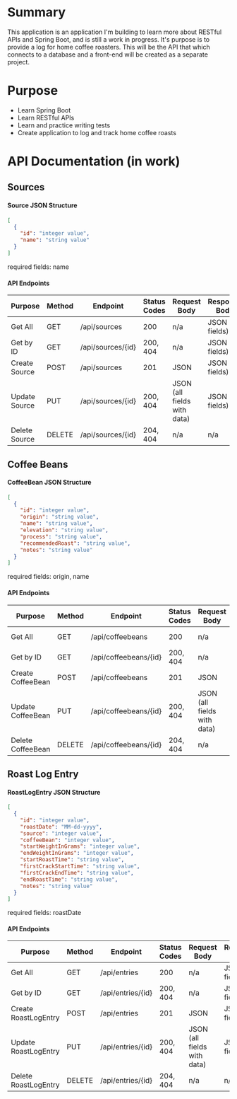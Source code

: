 # Summary
This application is an application I'm building to learn more about RESTful APIs and Spring Boot, and is still a work
in progress. It's purpose is to provide a log for home coffee roasters. This will be the API that which connects to a 
database and a front-end will be created as a separate project.

# Purpose
- Learn Spring Boot
- Learn RESTful APIs
- Learn and practice writing tests
- Create application to log and track home coffee roasts

# API Documentation (in work)

## Sources
#### Source JSON Structure

```json
[
  {
    "id": "integer value",
    "name": "string value"
  }
]
```
required fields: name

#### API Endpoints

| Purpose       | Method | Endpoint          | Status Codes | Request Body                | Response Body     |
| ------------- | ------ | ----------------- | ------------ | --------------------------- | ----------------- |
| Get All       | GET    | /api/sources      | 200          | n/a                         | JSON (all fields) |
| Get by ID     | GET    | /api/sources/{id} | 200, 404     | n/a                         | JSON (all fields) |
| Create Source | POST   | /api/sources      | 201          | JSON                        | JSON (all fields) |
| Update Source | PUT    | /api/sources/{id} | 200, 404     | JSON (all fields with data) | JSON (all fields) |
| Delete Source | DELETE | /api/sources/{id} | 204, 404     | n/a                         | n/a               |

## Coffee Beans
#### CoffeeBean JSON Structure

```json
[
  {
    "id": "integer value",
    "origin": "string value",
    "name": "string value",
    "elevation": "string value",
    "process": "string value",
    "recommendedRoast": "string value",
    "notes": "string value"
  }
]
```
required fields: origin, name

#### API Endpoints

| Purpose           | Method | Endpoint              | Status Codes | Request Body                | Response Body     |
| ----------------- | ------ | --------------------- | ------------ | --------------------------- | ----------------- |
| Get All           | GET    | /api/coffeebeans      | 200          | n/a                         | JSON (all fields) |
| Get by ID         | GET    | /api/coffeebeans/{id} | 200, 404     | n/a                         | JSON (all fields) |
| Create CoffeeBean | POST   | /api/coffeebeans      | 201          | JSON                        | JSON (all fields) |
| Update CoffeeBean | PUT    | /api/coffeebeans/{id} | 200, 404     | JSON (all fields with data) | JSON (all fields) |
| Delete CoffeeBean | DELETE | /api/coffeebeans/{id} | 204, 404     | n/a                         | n/a               |

## Roast Log Entry
#### RoastLogEntry JSON Structure

```json
[
  {
    "id": "integer value",
    "roastDate": "MM-dd-yyyy",
    "source": "integer value",
    "coffeeBean": "integer value",
    "startWeightInGrams": "integer value",
    "endWeightInGrams": "integer value",
    "startRoastTime": "string value",
    "firstCrackStartTime": "string value",
    "firstCrackEndTime": "string value",
    "endRoastTime": "string value",
    "notes": "string value"
  }
]
```
required fields: roastDate

#### API Endpoints

| Purpose              | Method | Endpoint          | Status Codes | Request Body                | Response Body     |
| -------------------- | ------ | ----------------- | ------------ | --------------------------- | ----------------- |
| Get All              | GET    | /api/entries      | 200          | n/a                         | JSON (all fields) |
| Get by ID            | GET    | /api/entries/{id} | 200, 404     | n/a                         | JSON (all fields) |
| Create RoastLogEntry | POST   | /api/entries      | 201          | JSON                        | JSON (all fields) |
| Update RoastLogEntry | PUT    | /api/entries/{id} | 200, 404     | JSON (all fields with data) | JSON (all fields) |
| Delete RoastLogEntry | DELETE | /api/entries/{id} | 204, 404     | n/a                         | n/a               |